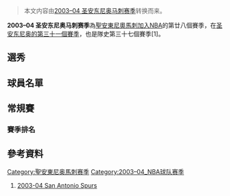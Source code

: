 > 本文内容由[2003–04 圣安东尼奥马刺赛季](https://zh.wikipedia.org/wiki/2003–04_圣安东尼奥马刺赛季)转换而来。


**2003–04 圣安东尼奥马刺赛季**為[聖安東尼奧馬刺加入](https://zh.wikipedia.org/wiki/聖安東尼奧馬刺 "wikilink")[NBA](../Page/NBA.md "wikilink")的第廿八個賽季，在[圣安东尼奥的第三十一個賽季](../Page/圣安东尼奥_\(得克萨斯州\).md "wikilink")，也是隊史第三十七個賽季\[1\]。

## 選秀

## 球員名單

## 常規賽

### 賽季排名

## 參考資料

[Category:聖安東尼奥馬刺赛季](https://zh.wikipedia.org/wiki/Category:聖安東尼奥馬刺赛季 "wikilink") [Category:2003–04_NBA球队赛季](https://zh.wikipedia.org/wiki/Category:2003–04_NBA球队赛季 "wikilink")

1.  [2003-04 San Antonio Spurs](https://www.basketball-reference.com/teams/SAS/2004.html)